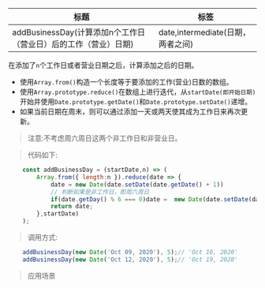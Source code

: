 |  标题   | 标签  |
|  ----  | ----  |
| addBusinessDay(计算添加n个工作日（营业日）后的工作（营业）日期) | date,intermediate(日期，两者之间) |

在添加了`n`个工作日或者营业日期之后，计算添加之后的日期。

* 使用`Array.from()`构造一个长度等于要添加的工作(营业)日数的数组。
* 使用`Array.prototype.reduce()`在数组上进行迭代，从`startDate(即开始日期)`开始并使用`Date.prototype.getDate()`和`Date.prototype.setDate()`递增。
* 如果当前日期在周末，则可以通过添加一天或两天使其成为工作日来再次更新。

> 注意:不考虑周六周日这两个非工作日和非营业日。

> 代码如下:

```js
    const addBusinessDay = (startDate,n) => (
        Array.from({ length:n }).reduce(date => {
            date = new Date(date.setDate(date.getDate() + 1))
            // 判断如果是非工作日，即周六周日
            if(date.getDay() % 6 === 0)date =  new Date(date.setDate(date.getDate() + (date.getDay() / 6 + 1)))
            return date;
        },startDate)
    );
```

> 调用方式:

```js
    addBusinessDay(new Date('Oct 09, 2020'), 5);// 'Oct 16, 2020'
    addBusinessDay(new Date('Oct 12, 2020'), 5);// 'Oct 19, 2020'
```

> 应用场景